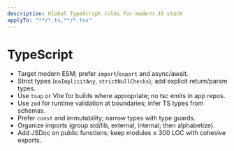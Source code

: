```yaml
---
description: Global TypeScript rules for modern JS stack
applyTo: "**/*.ts,**/*.tsx"
---
```

# TypeScript
- Target modern ESM; prefer `import`/`export` and async/await.
- Strict types (`noImplicitAny`, `strictNullChecks`); add explicit return/param types.
- Use `tsup` or Vite for builds where appropriate; no tsc emits in app repos.
- Use `zod` for runtime validation at boundaries; infer TS types from schemas.
- Prefer `const` and immutability; narrow types with type guards.
- Organize imports (group std/lib, external, internal; then alphabetize).
- Add JSDoc on public functions; keep modules ≤ 300 LOC with cohesive exports.
